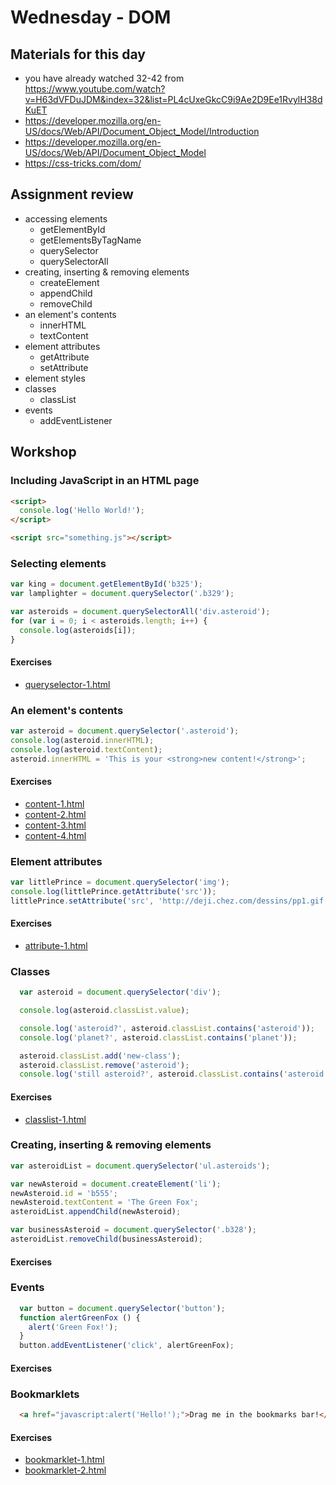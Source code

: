 # Wednesday - DOM

## Materials for this day
- you have already watched 32-42 from https://www.youtube.com/watch?v=H63dVFDuJDM&index=32&list=PL4cUxeGkcC9i9Ae2D9Ee1RvylH38dKuET
- https://developer.mozilla.org/en-US/docs/Web/API/Document_Object_Model/Introduction
- https://developer.mozilla.org/en-US/docs/Web/API/Document_Object_Model
- https://css-tricks.com/dom/

## Assignment review
- accessing elements
  - getElementById
  - getElementsByTagName
  - querySelector
  - querySelectorAll
- creating, inserting & removing elements
  - createElement
  - appendChild
  - removeChild
- an element's contents
  - innerHTML
  - textContent
- element attributes
  - getAttribute
  - setAttribute
- element styles
- classes
  - classList
- events
  - addEventListener


## Workshop

### Including JavaScript in an HTML page
```HTML
<script>
  console.log('Hello World!');
</script>

<script src="something.js"></script>
```

### Selecting elements
```javascript
var king = document.getElementById('b325');
var lamplighter = document.querySelector('.b329');

var asteroids = document.querySelectorAll('div.asteroid');
for (var i = 0; i < asteroids.length; i++) {
  console.log(asteroids[i]);
}
```

#### Exercises
- [queryselector-1.html](workshop/queryselector-1.html)

### An element's contents
```javascript
var asteroid = document.querySelector('.asteroid');
console.log(asteroid.innerHTML);
console.log(asteroid.textContent);
asteroid.innerHTML = 'This is your <strong>new content!</strong>';
```

#### Exercises
- [content-1.html](workshop/content-1.html)
- [content-2.html](workshop/content-2.html)
- [content-3.html](workshop/content-3.html)
- [content-4.html](workshop/content-4.html)

### Element attributes
```javascript
var littlePrince = document.querySelector('img');
console.log(littlePrince.getAttribute('src'));
littlePrince.setAttribute('src', 'http://deji.chez.com/dessins/pp1.gif');
```

#### Exercises
- [attribute-1.html](workshop/attribute-1.html)

### Classes
```javascript
  var asteroid = document.querySelector('div');

  console.log(asteroid.classList.value);

  console.log('asteroid?', asteroid.classList.contains('asteroid'));
  console.log('planet?', asteroid.classList.contains('planet'));

  asteroid.classList.add('new-class');
  asteroid.classList.remove('asteroid');
  console.log('still asteroid?', asteroid.classList.contains('asteroid'));
```

#### Exercises
- [classlist-1.html](workshop/classlist-1.html)

### Creating, inserting & removing elements
```javascript
var asteroidList = document.querySelector('ul.asteroids');

var newAsteroid = document.createElement('li');
newAsteroid.id = 'b555';
newAsteroid.textContent = 'The Green Fox';
asteroidList.appendChild(newAsteroid);

var businessAsteroid = document.querySelector('.b328');
asteroidList.removeChild(businessAsteroid);
```

#### Exercises

### Events
```javascript
  var button = document.querySelector('button');
  function alertGreenFox () {
    alert('Green Fox!');
  }
  button.addEventListener('click', alertGreenFox);
```

#### Exercises

### Bookmarklets
```HTML
  <a href="javascript:alert('Hello!');">Drag me in the bookmarks bar!</a>
```

#### Exercises
- [bookmarklet-1.html](workshop/bookmarklet-1.html)
- [bookmarklet-2.html](workshop/bookmarklet-2.html)
